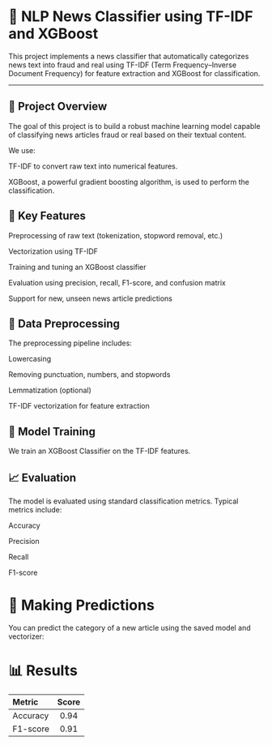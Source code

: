 # **📰 NLP News Classifier using TF-IDF and XGBoost**

This project implements a news classifier that automatically categorizes news text into fraud and real using TF-IDF (Term Frequency–Inverse Document Frequency) for feature extraction and XGBoost for classification.

---

## 🚀 Project Overview

The goal of this project is to build a robust machine learning model capable of classifying news articles fraud or real based on their textual content.

We use:

TF-IDF to convert raw text into numerical features.

XGBoost, a powerful gradient boosting algorithm, is used to perform the classification.



## 🧠 Key Features

Preprocessing of raw text (tokenization, stopword removal, etc.)

Vectorization using TF-IDF

Training and tuning an XGBoost classifier

Evaluation using precision, recall, F1-score, and confusion matrix

Support for new, unseen news article predictions


## 🧹 Data Preprocessing

The preprocessing pipeline includes:

Lowercasing

Removing punctuation, numbers, and stopwords

Lemmatization (optional)

TF-IDF vectorization for feature extraction

## 🤖 Model Training

We train an XGBoost Classifier on the TF-IDF features.

## 📈 Evaluation

The model is evaluated using standard classification metrics.
Typical metrics include:

Accuracy

Precision

Recall

F1-score

# 🔮 Making Predictions

You can predict the category of a new article using the saved model and vectorizer:

# 📊 Results

| Metric   | Score |
| :------- | :---: |
| Accuracy |  0.94 |
| F1-score |  0.91 |

